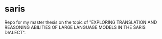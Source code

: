 # saris
Repo for my master thesis on the topic of "EXPLORING TRANSLATION AND REASONING ABILITIES OF LARGE LANGUAGE MODELS IN THE ŠARIS DIALECT".
